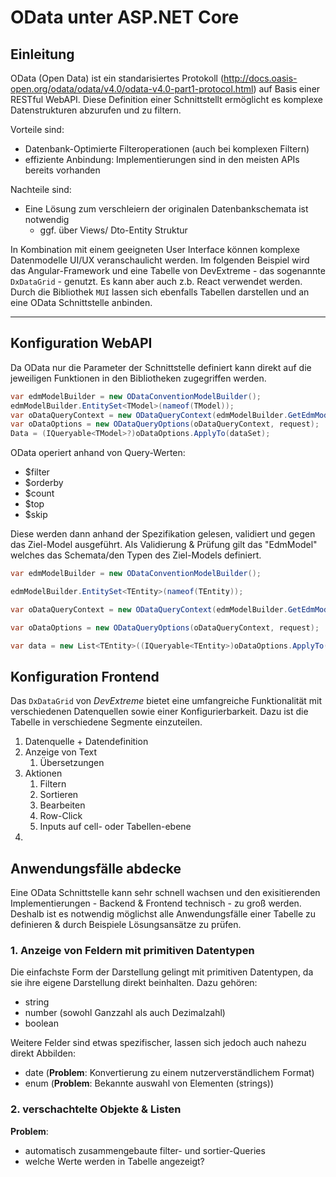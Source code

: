 ﻿
# OData unter ASP.NET Core

## Einleitung

OData (Open Data) ist ein standarisiertes Protokoll (http://docs.oasis-open.org/odata/odata/v4.0/odata-v4.0-part1-protocol.html) auf Basis einer RESTful WebAPI.
Diese Definition einer Schnittstellt ermöglicht es komplexe Datenstrukturen abzurufen und zu filtern.

Vorteile sind:
- Datenbank-Optimierte Filteroperationen (auch bei komplexen Filtern)
- effiziente Anbindung: Implementierungen sind in den meisten APIs bereits vorhanden

Nachteile sind:
- Eine Lösung zum verschleiern der originalen Datenbankschemata ist notwendig
  - ggf. über Views/ Dto-Entity Struktur

In Kombination mit einem geeigneten User Interface können komplexe Datenmodelle UI/UX veranschaulicht werden.
Im folgenden Beispiel wird das Angular-Framework und eine Tabelle von DevExtreme - das sogenannte `DxDataGrid` - genutzt.
Es kann aber auch z.b. React verwendet werden. Durch die Bibliothek `MUI` lassen sich ebenfalls Tabellen darstellen und an eine OData Schnittstelle anbinden.

---

## Konfiguration WebAPI

Da OData nur die Parameter der Schnittstelle definiert kann direkt auf die jeweiligen Funktionen in den Bibliotheken zugegriffen werden.

```csharp
var edmModelBuilder = new ODataConventionModelBuilder();
edmModelBuilder.EntitySet<TModel>(nameof(TModel));
var oDataQueryContext = new ODataQueryContext(edmModelBuilder.GetEdmModel(), typeof(TModel), request.ODataFeature().Path);
var oDataOptions = new ODataQueryOptions(oDataQueryContext, request);
Data = (IQueryable<TModel>?)oDataOptions.ApplyTo(dataSet);
```

OData operiert anhand von Query-Werten:
- $filter
- $orderby
- $count
- $top
- $skip

Diese werden dann anhand der Spezifikation gelesen, validiert und gegen das Ziel-Model ausgeführt.
Als Validierung & Prüfung gilt das "EdmModel" welches das Schemata/den Typen des Ziel-Models definiert.

```csharp
var edmModelBuilder = new ODataConventionModelBuilder();

edmModelBuilder.EntitySet<TEntity>(nameof(TEntity));

var oDataQueryContext = new ODataQueryContext(edmModelBuilder.GetEdmModel(), typeof(TEntity), request.ODataFeature().Path);

var oDataOptions = new ODataQueryOptions(oDataQueryContext, request);

var data = new List<TEntity>((IQueryable<TEntity>)oDataOptions.ApplyTo(dataSet));
```

## Konfiguration Frontend

Das `DxDataGrid` von _DevExtreme_ bietet eine umfangreiche Funktionalität mit verschiedenen Datenquellen sowie einer Konfigurierbarkeit.
Dazu ist die Tabelle in verschiedene Segmente einzuteilen.

1. Datenquelle + Datendefinition
2. Anzeige von Text
   1. Übersetzungen
3. Aktionen
   1. Filtern
   2. Sortieren
   3. Bearbeiten
   4. Row-Click
   5. Inputs auf cell- oder Tabellen-ebene
4. 


## Anwendungsfälle abdecke
Eine OData Schnittstelle kann sehr schnell wachsen und den exisitierenden Implementierungen - Backend & Frontend technisch - zu groß werden.  
Deshalb ist es notwendig möglichst alle Anwendungsfälle einer Tabelle zu definieren & durch Beispiele Lösungsansätze zu prüfen.

### 1. Anzeige von Feldern mit primitiven Datentypen

Die einfachste Form der Darstellung gelingt mit primitiven Datentypen, da sie ihre eigene Darstellung direkt beinhalten.
Dazu gehören:
- string
- number (sowohl Ganzzahl als auch Dezimalzahl)
- boolean

Weitere Felder sind etwas spezifischer, lassen sich jedoch auch nahezu direkt Abbilden:
- date (**Problem**: Konvertierung zu einem nutzerverständlichem Format)
- enum (**Problem**: Bekannte auswahl von Elementen (strings))

### 2. verschachtelte Objekte & Listen
**Problem**: 
- automatisch zusammengebaute filter- und sortier-Queries
- welche Werte werden in Tabelle angezeigt?
